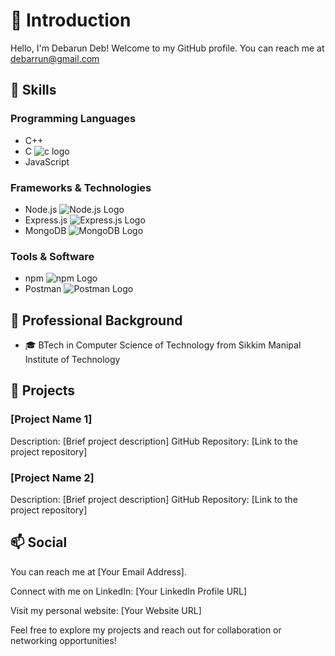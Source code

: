 # 👋 Introduction

Hello, I'm Debarun Deb! Welcome to my GitHub profile.
You can reach me at debarrun@gmail.com

## 🚀 Skills

### Programming Languages

- C++    
- C ![c logo](https://www.tumblr.com/debarrun/726635278524104704?source=share)
- JavaScript 

### Frameworks & Technologies

- Node.js ![Node.js Logo](https://example.com/nodejs-logo.png)
- Express.js ![Express.js Logo](https://example.com/expressjs-logo.png)
- MongoDB ![MongoDB Logo](https://example.com/mongodb-logo.png)

### Tools & Software

- npm ![npm Logo](https://example.com/npm-logo.png)
- Postman ![Postman Logo](https://example.com/postman-logo.png)

## 💼 Professional Background

- 🎓 BTech in Computer Science of Technology from Sikkim Manipal Institute of Technology 

## 🌱 Projects

### [Project Name 1]

Description: [Brief project description]
GitHub Repository: [Link to the project repository]

### [Project Name 2]

Description: [Brief project description]
GitHub Repository: [Link to the project repository]

## 📫 Social

You can reach me at [Your Email Address].

Connect with me on LinkedIn: [Your LinkedIn Profile URL]

Visit my personal website: [Your Website URL]

Feel free to explore my projects and reach out for collaboration or networking opportunities!
